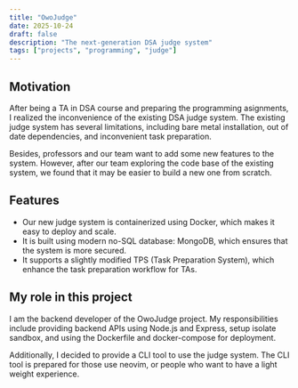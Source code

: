 ```yaml
---
title: "OwoJudge"
date: 2025-10-24
draft: false
description: "The next-generation DSA judge system"
tags: ["projects", "programming", "judge"]
---
```


## Motivation

After being a TA in DSA course and preparing the programming asignments, I realized the inconvenience of the existing DSA judge system. The existing judge system has several limitations, including bare metal installation, out of date dependencies, and inconvenient task preparation.

Besides, professors and our team want to add some new features to the system. However, after our team exploring the code base of the existing system, we found that it may be easier to build a new one from scratch.


## Features

- Our new judge system is containerized using Docker, which makes it easy to deploy and scale.
- It is built using modern no-SQL database: MongoDB, which ensures that the system is more secured.
- It supports a slightly modified TPS (Task Preparation System), which enhance the task preparation workflow for TAs.


## My role in this project

I am the backend developer of the OwoJudge project. My responsibilities include providing backend APIs using Node.js and Express, setup isolate sandbox, and using the Dockerfile and docker-compose for deployment.

Additionally, I decided to provide a CLI tool to use the judge system. The CLI tool is prepared for those use neovim, or people who want to have a light weight experience.

